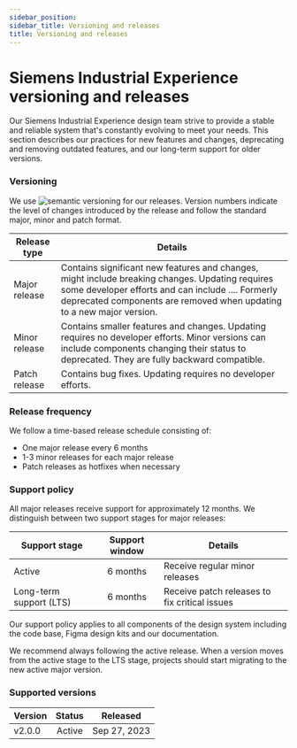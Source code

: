 ```yaml
---
sidebar_position: 
sidebar_title: Versioning and releases
title: Versioning and releases
---
```


# Siemens Industrial Experience versioning and releases

<p className="text-l-title">
Our Siemens Industrial Experience design team strive to provide a stable and reliable system that's constantly evolving to meet your needs. This section describes our practices for new features and changes, deprecating and removing outdated features, and our long-term support for older versions. 
</p>

### Versioning

We use ![semantic versioning](https://semver.org/) for our releases. Version numbers indicate the level of changes introduced by the release and follow the standard major, minor and patch format. 

| Release type        | Details                                                     |
|---------------------|-------------------------------------------------------------|
| Major release       | Contains significant new features and changes, might include breaking changes. Updating requires some developer efforts and can include .... Formerly deprecated components are removed when updating to a new major version. |
| Minor release       | Contains smaller features and changes. Updating requires no developer efforts. Minor versions can include components changing their status to deprecated. They are fully backward compatible. |
| Patch release       | Contains bug fixes. Updating requires no developer efforts. |

### Release frequency

We follow a time-based release schedule consisting of:
- One major release every 6 months
- 1-3 minor releases for each major release
- Patch releases as hotfixes when necessary

### Support policy

All major releases receive support for approximately 12 months. We distinguish between two support stages for major releases:

| Support stage           | Support window | Details                                       |
|-------------------------|:--------------:|-----------------------------------------------|
| Active                  | 6 months       | Receive regular minor releases                |
| Long-term support (LTS) | 6 months       | Receive patch releases to fix critical issues |

Our support policy applies to all components of the design system including the code base, Figma design kits and our documentation. 

We recommend always following the active release. When a version moves from the active stage to the LTS stage, projects should start migrating to the new active major version. 

### Supported versions

|Version      |Status     |Released      |
|-------------|:---------:|--------------|
|v2.0.0       |Active     |Sep 27, 2023  |
